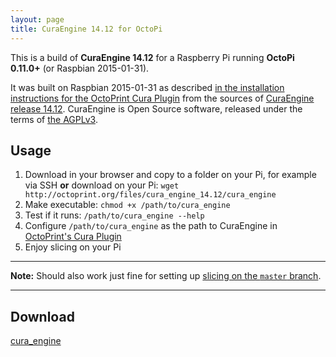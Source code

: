 ```yaml
---
layout: page
title: CuraEngine 14.12 for OctoPi
---
```


This is a build of **CuraEngine 14.12** for a Raspberry Pi running **OctoPi 0.11.0+** (or Raspbian 2015-01-31).

It was built on Raspbian 2015-01-31 as described [in the installation instructions for the OctoPrint Cura Plugin](https://github.com/foosel/OctoPrint/wiki/Plugin:-Cura#compiling-for-raspbian)
from the sources of [CuraEngine release 14.12](https://github.com/Ultimaker/CuraEngine/tree/14.12). CuraEngine is 
Open Source software, released under the terms of [the AGPLv3](http://www.gnu.org/licenses/agpl.html).

## Usage

1. Download in your browser and copy to a folder on your Pi, for example via SSH **or** 
   download on your Pi: `wget http://octoprint.org/files/cura_engine_14.12/cura_engine` 
2. Make executable: `chmod +x /path/to/cura_engine`
3. Test if it runs: `/path/to/cura_engine --help`
4. Configure `/path/to/cura_engine` as the path to CuraEngine in [OctoPrint's Cura Plugin](https://github.com/foosel/OctoPrint/wiki/Plugin:-Cura)
5. Enjoy slicing on your Pi

---

**Note:** Should also work just fine for setting up [slicing on the `master` branch](https://github.com/foosel/OctoPrint/wiki/Cura-Integration).

---

## Download

[cura_engine](./cura_engine)